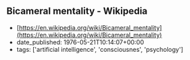  ## Bicameral mentality - Wikipedia
 - [https://en.wikipedia.org/wiki/Bicameral_mentality](https://en.wikipedia.org/wiki/Bicameral_mentality)
 - date_published: 1976-05-21T10:14:07+00:00
 - tags: ['artificial intelligence', 'consciousnes', 'psychology']

